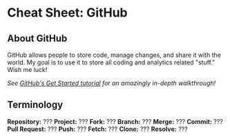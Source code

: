 # Cheat Sheet: GitHub

## About GitHub

GitHub allows people to store code, manage changes, and share it with the world. My goal is to use it to store all coding and analytics related "stuff." Wish me luck!

*See [GitHub's Get Started tutorial](https://docs.github.com/en/get-started/start-your-journey/hello-world) for an amazingly in-depth walkthrough!*

## Terminology

**Repository:** ???
**Project:** ???
**Fork:** ???
**Branch:** ???
**Merge:** ???
**Commit:** ???
**Pull Request:** ???
**Push:** ???
**Fetch:** ???
**Clone:** ???
**Resolve:** ???
